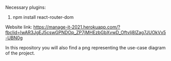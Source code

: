 Necessary plugins: 
1. npm install react-router-dom

Website link:
https://manage-it-2021.herokuapp.com/?fbclid=IwAR3JgEJ5cswGPNDOp_ZP7jMHEzbGbXvwD_Oftvlj8IZag7JUOkVx5-UBN0g


In this repository you will also find a png representing the use-case diagram of the project.